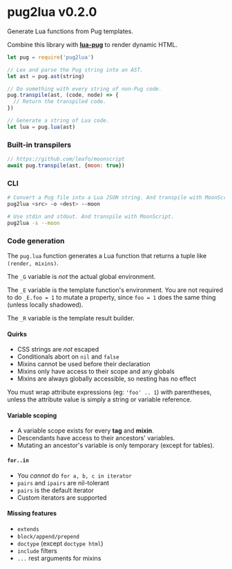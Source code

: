 # pug2lua v0.2.0

Generate Lua functions from Pug templates.

Combine this library with [**lua-pug**](https://github.com/aleclarson/lua-pug) to render dynamic HTML.

```js
let pug = require('pug2lua')

// Lex and parse the Pug string into an AST.
let ast = pug.ast(string)

// Do something with every string of non-Pug code.
pug.transpile(ast, (code, node) => {
  // Return the transpiled code.
})

// Generate a string of Lua code.
let lua = pug.lua(ast)
```

### Built-in transpilers

```js
// https://github.com/leafo/moonscript
await pug.transpile(ast, {moon: true})
```

### CLI

```sh
# Convert a Pug file into a Lua JSON string. And transpile with MoonScript.
pug2lua <src> -o <dest> --moon

# Use stdin and stdout. And transpile with MoonScript.
pug2lua -s --moon
```

### Code generation

The `pug.lua` function generates a Lua function that returns a tuple like `(render, mixins)`.

The `_G` variable is *not* the actual global environment.

The `_E` variable is the template function's environment.
You are not required to do `_E.foo = 1` to mutate a property,
since `foo = 1` does the same thing (unless locally shadowed).

The `_R` variable is the template result builder.

#### Quirks

- CSS strings are *not* escaped
- Conditionals abort on `nil` and `false`
- Mixins cannot be used before their declaration
- Mixins only have access to their scope and any globals
- Mixins are always globally accessible, so nesting has no effect

You must wrap attribute expressions (eg: `'foo' .. 1`) with parentheses,
unless the attribute value is simply a string or variable reference.

#### Variable scoping

- A variable scope exists for every **tag** and **mixin**.
- Descendants have access to their ancestors' variables.
- Mutating an ancestor's variable is only temporary (except for tables).

#### `for..in`

- You *cannot* do `for a, b, c in iterator`
- `pairs` and `ipairs` are nil-tolerant
- `pairs` is the default iterator
- Custom iterators are supported

#### Missing features

- `extends`
- `block/append/prepend`
- `doctype` (except `doctype html`)
- `include` filters
- `...` rest arguments for mixins
